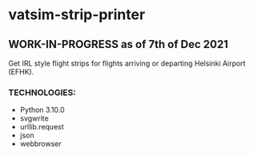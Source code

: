 # vatsim-strip-printer

## WORK-IN-PROGRESS as of 7th of Dec 2021

Get IRL style flight strips for flights arriving or departing Helsinki Airport (EFHK).

### TECHNOLOGIES:
- Python 3.10.0
- svgwrite
- urllib.request
- json
- webbrowser


